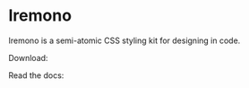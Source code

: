 # Iremono

Iremono is a semi-atomic CSS styling kit for designing in code.

Download:

Read the docs:
